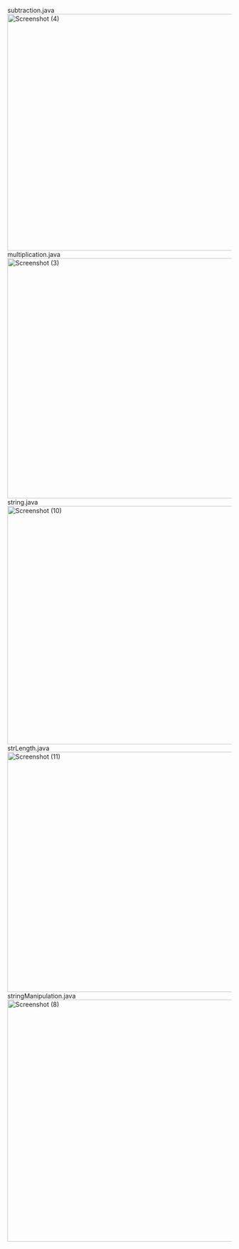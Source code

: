subtraction.java<img width="1307" height="532" alt="Screenshot (4)" src="https://github.com/user-attachments/assets/c03a4142-58f5-4c87-8663-e668c7956dc3" />
multiplication.java<img width="1366" height="540" alt="Screenshot (3)" src="https://github.com/user-attachments/assets/caa9cf37-4df8-4ef4-9242-9c93cf69349f" />
string.java<img width="1366" height="536" alt="Screenshot (10)" src="https://github.com/user-attachments/assets/5b63f356-7cf2-4d03-8e40-36bce3f4e8e1" />
strLength.java<img width="1366" height="540" alt="Screenshot (11)" src="https://github.com/user-attachments/assets/1905b174-77b8-4849-a687-25e8be8b9750" />
stringManipulation.java<img width="1366" height="544" alt="Screenshot (8)" src="https://github.com/user-attachments/assets/ccf4bfd6-1455-47db-be62-1aee025016ed" />







